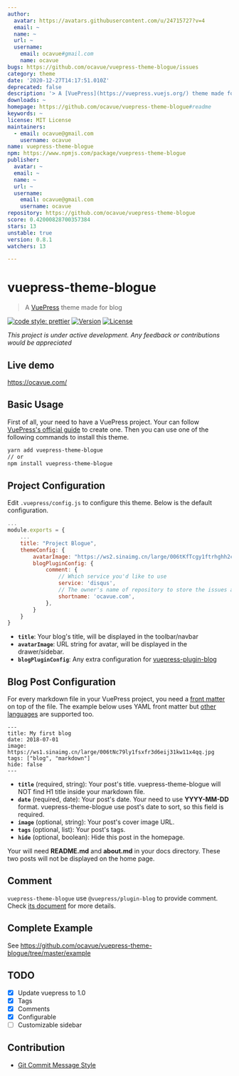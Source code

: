 ```yaml
---
author:
  avatar: https://avatars.githubusercontent.com/u/24715727?v=4
  email: ~
  name: ~
  url: ~
  username:
    email: ocavue#gmail.com
    name: ocavue
bugs: https://github.com/ocavue/vuepress-theme-blogue/issues
category: theme
date: '2020-12-27T14:17:51.010Z'
deprecated: false
description: '> A [VuePress](https://vuepress.vuejs.org/) theme made for blog'
downloads: ~
homepage: https://github.com/ocavue/vuepress-theme-blogue#readme
keywords: ~
license: MIT License
maintainers:
  - email: ocavue@gmail.com
    username: ocavue
name: vuepress-theme-blogue
npm: https://www.npmjs.com/package/vuepress-theme-blogue
publisher:
  avatar: ~
  email: ~
  name: ~
  url: ~
  username:
    email: ocavue@gmail.com
    username: ocavue
repository: https://github.com/ocavue/vuepress-theme-blogue
score: 0.42000828700357384
stars: 13
unstable: true
version: 0.8.1
watchers: 13

---
```


# vuepress-theme-blogue

> A [VuePress](https://vuepress.vuejs.org/) theme made for blog

[![code style: prettier](https://img.shields.io/badge/code_style-prettier-ff69b4.svg)](https://github.com/prettier/prettier)
[![Version](https://img.shields.io/npm/v/vuepress-theme-blogue.svg)](https://www.npmjs.com/package/vuepress-theme-blogue)
[![License](https://img.shields.io/npm/l/vuepress-theme-blogue.svg)](https://www.npmjs.com/package/vuepress-theme-blogue)

*This project is under active development. Any feedback or contributions would be appreciated*

## Live demo

https://ocavue.com/

## Basic Usage

First of all, your need to have a VuePress project. Your can follow [VuePress's official guide](https://vuepress.vuejs.org/guide/getting-started.html#inside-an-existing-project) to create one. Then you can use one of the following commands to install this theme.

```bash
yarn add vuepress-theme-blogue
// or
npm install vuepress-theme-blogue
```

## Project Configuration

Edit `.vuepress/config.js` to configure this theme. Below is the default configuration.

```js
...
module.exports = {
    ...
    title: "Project Blogue",
    themeConfig: {
        avatarImage: "https://ws2.sinaimg.cn/large/006tKfTcgy1ftrhghh2cgj3074074dfp.jpg",
        blogPluginConfig: {
            comment: {
                // Which service you'd like to use
                service: 'disqus',
                // The owner's name of repository to store the issues and comments.
                shortname: 'ocavue.com',
            },
        }
    }
}
```

- **`title`**: Your blog's title, will be displayed in the toolbar/navbar
- **`avatarImage`**: URL string for avatar, will be displayed in the drawer/sidebar.
- **`blogPluginConfig`**: Any extra configuration for [vuepress-plugin-blog](https://github.com/vuepress/vuepress-plugin-blog)

## Blog Post Configuration

For every markdown file in your VuePress project, you need a [front matter](https://vuepress.vuejs.org/guide/markdown.html#front-matter) on top of the file. The example below uses YAML front matter but [other languages](https://vuepress.vuejs.org/guide/markdown.html#alternative-front-matter-formats) are supported too.

```
---
title: My first blog
date: 2018-07-01
image: https://ws1.sinaimg.cn/large/006tNc79ly1fsxfr3d6eij31kw11x4qq.jpg
tags: ["blog", "markdown"]
hide: false
---
```

- **`title`** (required, string): Your post's title. vuepress-theme-blogue will NOT find H1 title inside your markdown file.
- **`date`** (required, date): Your post's date. Your need to use **YYYY-MM-DD** format. vuepress-theme-blogue use post's date to sort, so this field is required.
- **`image`** (optional, string): Your post's cover image URL.
- **`tags`** (optional, list): Your post's tags.
- **`hide`** (optional, boolean): Hide this post in the homepage.

Your will need **README.md** and **about.md** in your docs directory. These two posts will not be displayed on the home page.

## Comment

`vuepress-theme-blogue` use `@vuepress/plugin-blog` to provide comment. Check [its document](https://vuepress-plugin-blog.ulivz.com/guide/getting-started.html#comment) for more details.

## Complete Example

See https://github.com/ocavue/vuepress-theme-blogue/tree/master/example

## TODO

- [x] Update vuepress to 1.0
- [x] Tags
- [x] Comments
- [x] Configurable
- [ ] Customizable sidebar

## Contribution

- [Git Commit Message Style](http://udacity.github.io/git-styleguide/)
